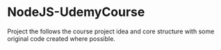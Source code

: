 # NodeJS-UdemyCourse
Project the follows the course project idea and core structure with some original code created where possible.

